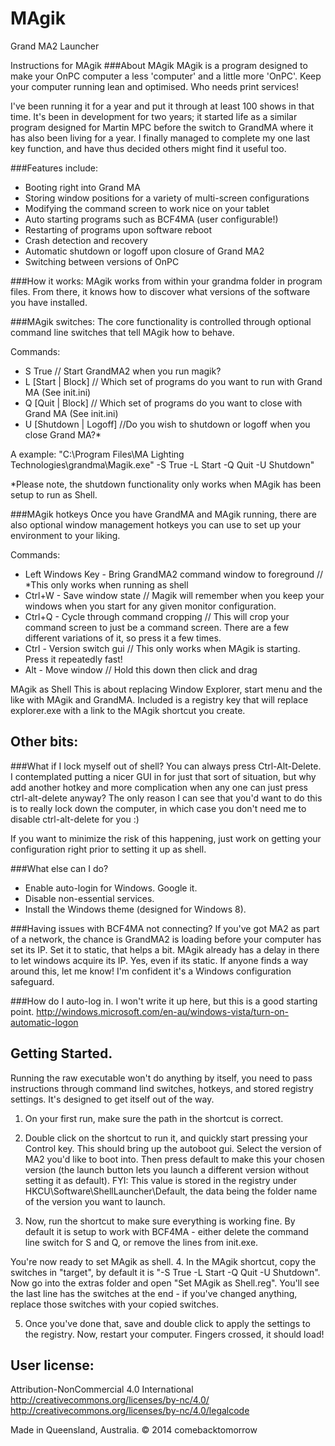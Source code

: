 MAgik
=====

Grand MA2 Launcher

Instructions for MAgik
###About MAgik
MAgik is a program designed to make your OnPC computer a less 'computer' and a little more 'OnPC'. Keep your computer running lean and optimised. Who needs print services! 

I've been running it for a year and put it through at least 100 shows in that time. It's been in development for two years; it started life as a similar program designed for Martin MPC before the switch to GrandMA where it has also been living for a year. I finally managed to complete my one last key function, and have thus decided others might find it useful too.

###Features include:
+ Booting right into Grand MA
+ Storing window positions for a variety of multi-screen configurations
+ Modifying the command screen to work nice on your tablet
+ Auto starting programs such as BCF4MA (user configurable!)
+ Restarting of programs upon software reboot
+ Crash detection and recovery
+ Automatic shutdown or logoff upon closure of Grand MA2
+ Switching between versions of OnPC

###How it works:
MAgik works from within your grandma folder in program files. From there, it knows how to discover what versions of the software you have installed.

###MAgik switches:
The core functionality is controlled through optional command line switches that tell MAgik how to behave.

Commands:
- S True // Start GrandMA2 when you run magik?
- L [Start | Block] // Which set of programs do you want to run with Grand MA (See init.ini)
- Q [Quit | Block] // Which set of programs do you want to close with Grand MA (See init.ini)
- U [Shutdown | Logoff] //Do you wish to shutdown or logoff when you close Grand MA?*

A example: "C:\Program Files\MA Lighting Technologies\grandma\Magik.exe" -S True -L Start -Q Quit -U Shutdown"

*Please note, the shutdown functionality only works when MAgik has been setup to run as Shell.

###MAgik hotkeys
Once you have GrandMA and MAgik running, there are also optional window management hotkeys you can use to set up your environment to your liking. 

Commands:
+ Left Windows Key - Bring GrandMA2 command window to foreground // *This only works when running as shell
+ Ctrl+W - Save window state // Magik will remember when you keep your windows when you start for any given monitor configuration.
+ Ctrl+Q - Cycle through command cropping // This will crop your command screen to just be a command screen. There are a few different variations of it, so press it a few times.
+ Ctrl - Version switch gui // This only works when MAgik is starting. Press it repeatedly fast!
+ Alt - Move window // Hold this down then click and drag

MAgik as Shell
This is about replacing Window Explorer, start menu and the like with MAgik and GrandMA. Included is a registry key that will replace explorer.exe with a link to the MAgik shortcut you create.

Other bits:
-------------------
###What if I lock myself out of shell?
You can always press Ctrl-Alt-Delete. I contemplated putting a nicer GUI in for just that sort of situation, but why add another hotkey and more complication when any one can just press ctrl-alt-delete anyway? The only reason I can see that you'd want to do this is to really lock down the computer, in which case you don't need me to disable ctrl-alt-delete for you :)

If you want to minimize the risk of this happening, just work on getting your configuration right prior to setting it up as shell.

###What else can I do?
+ Enable auto-login for Windows. Google it.
+ Disable non-essential services.
+ Install the Windows theme (designed for Windows 8).

###Having issues with BCF4MA not connecting?
If you've got MA2 as part of a network, the chance is GrandMA2 is loading before your computer has set its IP. Set it to static, that helps a bit. MAgik already has a delay in there to let windows acquire its IP. Yes, even if its static. If anyone finds a way around this, let me know! I'm confident it's a Windows configuration safeguard.

###How do I auto-log in.
I won't write it up here, but this is a good starting point. http://windows.microsoft.com/en-au/windows-vista/turn-on-automatic-logon

Getting Started.
--------------------
Running the raw executable won't do anything by itself, you need to pass instructions through command lind switches, hotkeys, and stored registry settings. It's designed to get itself out of the way.

1. On your first run, make sure the path in the shortcut is correct. 
2. Double click on the shortcut to run it, and quickly start pressing your Control key.
This should bring up the autoboot gui. Select the version of MA2 you'd like to boot into. Then press default to make this your chosen version (the launch button lets you launch a different version without setting it as default). FYI: This value is stored in the registry under HKCU\Software\ShellLauncher\Default, the data being the folder name of the version you want to launch.

3. Now, run the shortcut to make sure everything is working fine. By default it is setup to work with BCF4MA - either delete the command line switch for S and Q, or remove the lines from init.exe.

You're now ready to set MAgik as shell.
4. In the MAgik shortcut, copy the switches in "target", by default it is "-S True -L Start -Q Quit -U Shutdown". Now go into the extras folder and open "Set MAgik as Shell.reg". You'll see the last line has the switches at the end - if you've changed anything, replace those switches with your copied switches.

5. Once you've done that, save and double click to apply the settings to the registry. Now, restart your computer. 
Fingers crossed, it should load!

User license:
-------------------
Attribution-NonCommercial 4.0 International
http://creativecommons.org/licenses/by-nc/4.0/
http://creativecommons.org/licenses/by-nc/4.0/legalcode

Made in Queensland, Australia. 
© 2014 comebacktomorrow
